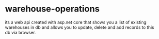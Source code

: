 # warehouse-operations
its a web api created with asp.net core that shows you a list of existing warehouses in db and  allows you to update, delete
and add records to this db via browser.
